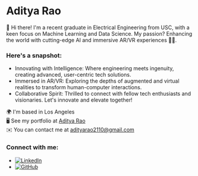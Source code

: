 # Aditya Rao

🚀 Hi there! I'm a recent graduate in Electrical Engineering from USC, with a keen focus on Machine Learning and Data Science. My passion? Enhancing the world with cutting-edge AI and immersive AR/VR experiences 🌟🤖.

### Here's a snapshot:
- Innovating with Intelligence: Where engineering meets ingenuity, creating advanced, user-centric tech solutions.
- Immersed in AR/VR: Exploring the depths of augmented and virtual realities to transform human-computer interactions.
- Collaborative Spirit: Thrilled to connect with fellow tech enthusiasts and visionaries. Let's innovate and elevate together!

🌍 I'm based in Los Angeles  
🖥️ See my portfolio at [Aditya Rao](https://adityarao225.netlify.app/)  
✉️ You can contact me at adityarao2110@gmail.com

### Connect with me:
- [![LinkedIn](https://img.shields.io/badge/-LinkedIn-blue?style=flat-square&logo=linkedin&logoColor=white)](https://www.linkedin.com/in/adityarao225/)
- [![GitHub](https://img.shields.io/badge/-GitHub-grey?style=flat-square&logo=github)](https://github.com/adityarao225/)
